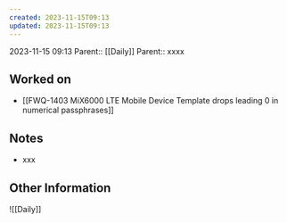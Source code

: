 ```yaml
---
created: 2023-11-15T09:13
updated: 2023-11-15T09:13
---
```

2023-11-15 09:13
Parent:: [[Daily]] 
Parent:: xxxx
## Worked on

- [[FWQ-1403 MiX6000 LTE Mobile Device Template drops leading 0 in numerical passphrases]]

## Notes

- xxx

## Other Information

![[Daily]]
